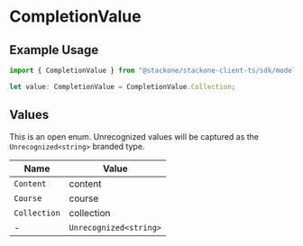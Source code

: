# CompletionValue

## Example Usage

```typescript
import { CompletionValue } from "@stackone/stackone-client-ts/sdk/models/shared";

let value: CompletionValue = CompletionValue.Collection;
```

## Values

This is an open enum. Unrecognized values will be captured as the `Unrecognized<string>` branded type.

| Name                   | Value                  |
| ---------------------- | ---------------------- |
| `Content`              | content                |
| `Course`               | course                 |
| `Collection`           | collection             |
| -                      | `Unrecognized<string>` |